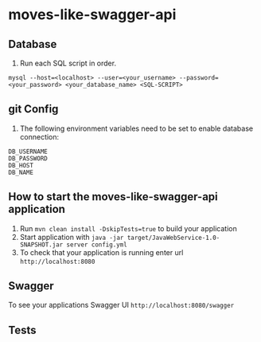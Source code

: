 # moves-like-swagger-api

Database
---
1. Run each SQL script in order. 
```
mysql --host=<localhost> --user=<your_username> --password=<your_password> <your_database_name> <SQL-SCRIPT>
```
git
Config
---
1. The following environment variables need to be set to enable database connection:
```
DB_USERNAME
DB_PASSWORD
DB_HOST
DB_NAME
```

How to start the moves-like-swagger-api application
---

1. Run `mvn clean install -DskipTests=true` to build your application
1. Start application with `java -jar target/JavaWebService-1.0-SNAPSHOT.jar server config.yml`
1. To check that your application is running enter url `http://localhost:8080`

Swagger
---

To see your applications Swagger UI `http://localhost:8080/swagger`

Tests
---
